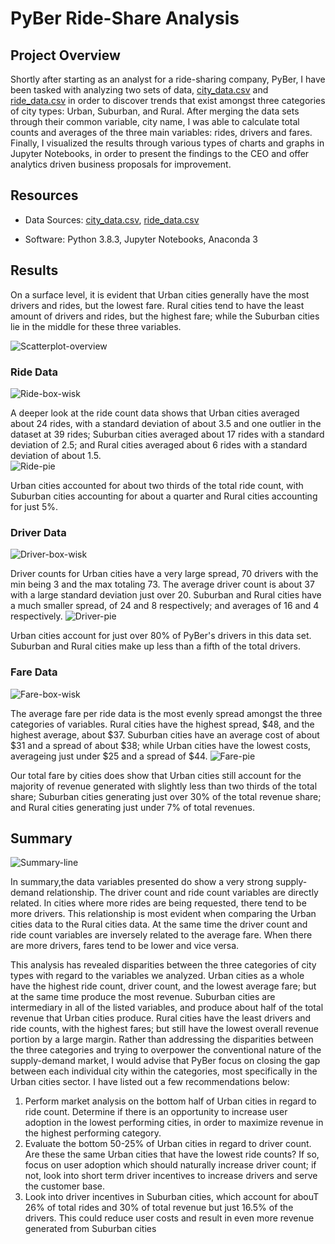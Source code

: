 # PyBer Ride-Share Analysis

## Project Overview

Shortly after starting as an analyst for a ride-sharing company, PyBer, I have been tasked with analyzing two sets of data, [city_data.csv](https://github.com/agregorash/PyBer_Analysis/blob/main/Resources/city_data.csv) and [ride_data.csv](https://github.com/agregorash/PyBer_Analysis/blob/main/Resources/ride_data.csv) in order to discover trends that exist amongst three categories of city types: Urban, Suburban, and Rural.  After merging the data sets through their common variable, city name, I was able to calculate total counts and averages of the three main variables: rides, drivers  and fares.  Finally, I visualized the results through various types of charts and graphs in Jupyter Notebooks, in order to present the findings to the CEO and offer analytics driven business proposals for improvement.

## Resources
- Data Sources: [city_data.csv](https://github.com/agregorash/PyBer_Analysis/blob/main/Resources/city_data.csv), [ride_data.csv](https://github.com/agregorash/PyBer_Analysis/blob/main/Resources/ride_data.csv)
               
 - Software: Python 3.8.3, Jupyter Notebooks, Anaconda 3 

## Results
On a surface level, it is evident that Urban cities generally have the most drivers and rides, but the lowest fare.  Rural cities tend to have the least amount of drivers and rides, but the highest fare; while the Suburban cities lie in the middle for these three variables.

![Scatterplot-overview](https://github.com/agregorash/PyBer_Analysis/blob/main/analysis/Fig1.png)
### Ride Data
![Ride-box-wisk](https://github.com/agregorash/PyBer_Analysis/blob/main/analysis/Fig2.png)

A deeper look at the ride count data shows that Urban cities averaged about 24 rides, with a standard deviation of about 3.5 and one outlier in the dataset at 39 rides; Suburban cities averaged about 17 rides with a standard deviation of 2.5; and Rural cities averaged about 6 rides with a standard deviation of about 1.5.                                
![Ride-pie](https://github.com/agregorash/PyBer_Analysis/blob/main/analysis/Fig6.png)

Urban cities accounted for about two thirds of the total ride count, with Suburban cities accounting for about a quarter and Rural cities accounting for just 5%.

### Driver Data
![Driver-box-wisk](https://github.com/agregorash/PyBer_Analysis/blob/main/analysis/Fig4.png)

Driver counts for Urban cities have a very large spread, 70 drivers with the min being 3 and the max totaling 73.  The average driver count is about 37 with a large standard deviation just over 20.  Suburban and Rural cities have a much smaller spread, of 24 and 8 respectively; and averages of 16 and 4 respectively.
![Driver-pie](https://github.com/agregorash/PyBer_Analysis/blob/main/analysis/Fig7.png)

Urban cities account for just over 80% of PyBer's drivers in this data set.  Suburban and Rural cities make up less than a fifth of the total drivers.

### Fare Data
![Fare-box-wisk](https://github.com/agregorash/PyBer_Analysis/blob/main/analysis/Fig3.png)

The average fare per ride data is the most evenly spread amongst the three categories of variables.  Rural cities have the highest spread, $48, and the highest average, about $37.  Suburban cities have an average cost of about $31 and a spread of about $38; while Urban cities have the lowest costs, averageing just under $25 and a spread of $44.
![Fare-pie](https://github.com/agregorash/PyBer_Analysis/blob/main/analysis/Fig5.png)

Our total fare by cities does show that Urban cities still account for the majority of revenue generated with slightly less than two thirds of the total share; Suburban cities generating just over 30% of the total revenue share; and Rural cities generating just under 7% of total revenues.

## Summary
![Summary-line](https://github.com/agregorash/PyBer_Analysis/blob/main/analysis/PyBer_fare_summary.png)

In summary,the data variables presented do show a very strong supply-demand relationship.  The driver count and ride count variables are directly related. In cities where more rides are being requested, there tend to be more drivers.  This relationship is most evident when comparing the Urban cities data to the Rural cities data.  At the same time the driver count and ride count variables are inversely related to the average fare.  When there are more drivers, fares tend to be lower and vice versa.

This analysis has revealed disparities between the three categories of city types with regard to the variables we analyzed.  Urban cities as a whole have the highest ride count, driver count, and the lowest average fare; but at the same time produce the most revenue.  Suburban cities are intermediary in all of the listed variables, and produce about half of the total revenue that Urban cities produce.  Rural cities have the least drivers and ride counts, with the highest fares; but still have the lowest overall revenue portion by a large margin.  Rather than addressing the disparities between the three categories and trying to overpower the conventional nature of the supply-demand market, I would advise that PyBer focus on closing the gap between each individual city within the categories, most specifically in the Urban cities sector.  I have listed out a few recommendations below:
1. Perform market analysis on the bottom half of Urban cities in regard to ride count.  Determine if there is an opportunity to increase user adoption  in the lowest performing cities, in order to maximize revenue in the highest performing category.
2. Evaluate the bottom 50-25% of Urban cities in regard to driver count.  Are these the same Urban cities that have the lowest ride counts? If so, focus on user adoption which should naturally increase driver count; if not, look into short term driver incentives to increase drivers and serve the customer base.
3. Look into driver incentives in Suburban cities, which account for abouT 26% of total rides and  30% of total revenue but just 16.5% of the drivers.  This could reduce user costs and result in even more revenue generated from Suburban cities 

